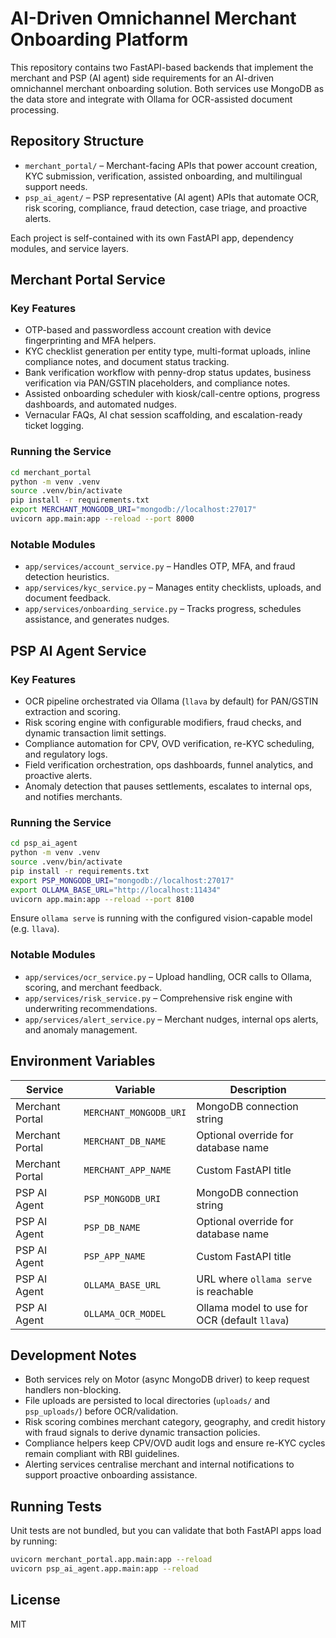 # AI-Driven Omnichannel Merchant Onboarding Platform

This repository contains two FastAPI-based backends that implement the merchant and PSP (AI agent) side requirements for an AI-driven omnichannel merchant onboarding solution. Both services use MongoDB as the data store and integrate with Ollama for OCR-assisted document processing.

## Repository Structure

- `merchant_portal/` – Merchant-facing APIs that power account creation, KYC submission, verification, assisted onboarding, and multilingual support needs.
- `psp_ai_agent/` – PSP representative (AI agent) APIs that automate OCR, risk scoring, compliance, fraud detection, case triage, and proactive alerts.

Each project is self-contained with its own FastAPI app, dependency modules, and service layers.

## Merchant Portal Service

### Key Features
- OTP-based and passwordless account creation with device fingerprinting and MFA helpers.
- KYC checklist generation per entity type, multi-format uploads, inline compliance notes, and document status tracking.
- Bank verification workflow with penny-drop status updates, business verification via PAN/GSTIN placeholders, and compliance notes.
- Assisted onboarding scheduler with kiosk/call-centre options, progress dashboards, and automated nudges.
- Vernacular FAQs, AI chat session scaffolding, and escalation-ready ticket logging.

### Running the Service

```bash
cd merchant_portal
python -m venv .venv
source .venv/bin/activate
pip install -r requirements.txt
export MERCHANT_MONGODB_URI="mongodb://localhost:27017"
uvicorn app.main:app --reload --port 8000
```

### Notable Modules
- `app/services/account_service.py` – Handles OTP, MFA, and fraud detection heuristics.
- `app/services/kyc_service.py` – Manages entity checklists, uploads, and document feedback.
- `app/services/onboarding_service.py` – Tracks progress, schedules assistance, and generates nudges.

## PSP AI Agent Service

### Key Features
- OCR pipeline orchestrated via Ollama (`llava` by default) for PAN/GSTIN extraction and scoring.
- Risk scoring engine with configurable modifiers, fraud checks, and dynamic transaction limit settings.
- Compliance automation for CPV, OVD verification, re-KYC scheduling, and regulatory logs.
- Field verification orchestration, ops dashboards, funnel analytics, and proactive alerts.
- Anomaly detection that pauses settlements, escalates to internal ops, and notifies merchants.

### Running the Service

```bash
cd psp_ai_agent
python -m venv .venv
source .venv/bin/activate
pip install -r requirements.txt
export PSP_MONGODB_URI="mongodb://localhost:27017"
export OLLAMA_BASE_URL="http://localhost:11434"
uvicorn app.main:app --reload --port 8100
```

Ensure `ollama serve` is running with the configured vision-capable model (e.g. `llava`).

### Notable Modules
- `app/services/ocr_service.py` – Upload handling, OCR calls to Ollama, scoring, and merchant feedback.
- `app/services/risk_service.py` – Comprehensive risk engine with underwriting recommendations.
- `app/services/alert_service.py` – Merchant nudges, internal ops alerts, and anomaly management.

## Environment Variables

| Service | Variable | Description |
| --- | --- | --- |
| Merchant Portal | `MERCHANT_MONGODB_URI` | MongoDB connection string |
| Merchant Portal | `MERCHANT_DB_NAME` | Optional override for database name |
| Merchant Portal | `MERCHANT_APP_NAME` | Custom FastAPI title |
| PSP AI Agent | `PSP_MONGODB_URI` | MongoDB connection string |
| PSP AI Agent | `PSP_DB_NAME` | Optional override for database name |
| PSP AI Agent | `PSP_APP_NAME` | Custom FastAPI title |
| PSP AI Agent | `OLLAMA_BASE_URL` | URL where `ollama serve` is reachable |
| PSP AI Agent | `OLLAMA_OCR_MODEL` | Ollama model to use for OCR (default `llava`) |

## Development Notes

- Both services rely on Motor (async MongoDB driver) to keep request handlers non-blocking.
- File uploads are persisted to local directories (`uploads/` and `psp_uploads/`) before OCR/validation.
- Risk scoring combines merchant category, geography, and credit history with fraud signals to derive dynamic transaction policies.
- Compliance helpers keep CPV/OVD audit logs and ensure re-KYC cycles remain compliant with RBI guidelines.
- Alerting services centralise merchant and internal notifications to support proactive onboarding assistance.

## Running Tests

Unit tests are not bundled, but you can validate that both FastAPI apps load by running:

```bash
uvicorn merchant_portal.app.main:app --reload
uvicorn psp_ai_agent.app.main:app --reload
```

## License

MIT
